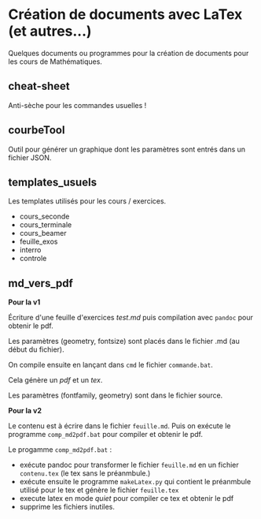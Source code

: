 # Création de documents avec LaTex (et autres...)

Quelques documents ou programmes pour la création de documents pour les cours de Mathématiques. 

## cheat-sheet

Anti-sèche pour les commandes usuelles !

## courbeTool

Outil pour générer un graphique dont les paramètres sont entrés dans un fichier JSON.

## templates_usuels

Les templates utilisés pour les cours / exercices.

* cours_seconde
* cours_terminale
* cours_beamer
* feuille_exos
* interro
* controle

## md_vers_pdf

**Pour la v1**

Écriture d'une feuille d'exercices *test.md* puis compilation avec `pandoc` pour obtenir le pdf. 

Les paramètres (geometry, fontsize) sont placés dans le fichier .md (au début du fichier).

On compile ensuite en lançant dans `cmd` le fichier `commande.bat`.

Cela génère un *pdf* et un *tex*.

Les paramètres (fontfamily, geometry) sont dans le fichier source.

**Pour la v2**

Le contenu est à écrire dans le fichier `feuille.md`. Puis on exécute le programme `comp_md2pdf.bat` pour compiler et obtenir le pdf. 

Le progamme `comp_md2pdf.bat` :
* exécute pandoc pour transformer le fichier `feuille.md` en un fichier `contenu.tex` (le tex sans le préanmbule.) 
* exécute ensuite le programme `makeLatex.py` qui contient le préanmbule utilisé pour le tex et génère le fichier `feuille.tex`
* execute latex en mode _quiet_ pour compiler ce tex et obtenir le pdf
* supprime les fichiers inutiles. 